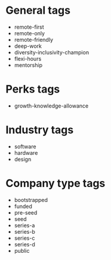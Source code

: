 # General tags
- remote-first
- remote-only
- remote-friendly
- deep-work
- diversity-inclusivity-champion
- flexi-hours
- mentorship

# Perks tags
- growth-knowledge-allowance

# Industry tags
- software
- hardware
- design

# Company type tags
- bootstrapped
- funded
- pre-seed
- seed
- series-a
- series-b
- series-c
- series-d
- public